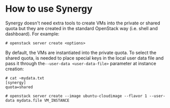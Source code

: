 # How to use Synergy

Synergy doesn't need extra tools to create VMs into the private or shared quota but they are created in the standard OpenStack way \(i.e. shell and dashboard\). For example:

```
# openstack server create <options>
```

By default, the VMs are instantiated into the private quota. To select the shared quota, is needed to place special keys in the local user data file and pass it through the`--user-data <user-data-file>` parameter at instance creation:

```
# cat ~mydata.txt 
[synergy]
quota=shared

# openstack server create --image ubuntu-cloudimage --flavor 1 --user-data mydata.file VM_INSTANCE
```





